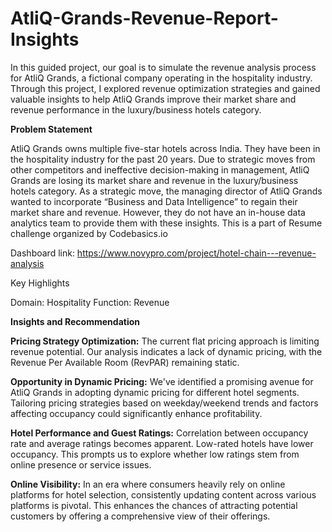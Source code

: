 # AtliQ-Grands-Revenue-Report-Insights

In this guided project, our goal is to simulate the revenue analysis process for AtliQ Grands, a fictional company operating in the hospitality industry. Through this project, I explored revenue optimization strategies and gained valuable insights to help AtliQ Grands improve their market share and revenue performance in the luxury/business hotels category.

**Problem Statement**

AtliQ Grands owns multiple five-star hotels across India. They have been in the hospitality industry for the past 20 years. Due to strategic moves from other competitors and ineffective decision-making in management, AtliQ Grands are losing its market share and revenue in the luxury/business hotels category. As a strategic move, the managing director of AtliQ Grands wanted to incorporate “Business and Data Intelligence” to regain their market share and revenue. However, they do not have an in-house data analytics team to provide them with these insights. This is a part of Resume challenge organized by Codebasics.io

Dashboard link: https://www.novypro.com/project/hotel-chain---revenue-analysis

Key Highlights

Domain: Hospitality
Function: Revenue

**Insights and Recommendation**

**Pricing Strategy Optimization:** The current flat pricing approach is limiting revenue potential. Our analysis indicates a lack of dynamic pricing, with the Revenue Per Available Room (RevPAR) remaining static.

**Opportunity in Dynamic Pricing:** We've identified a promising avenue for AtliQ Grands in adopting dynamic pricing for different hotel segments. Tailoring pricing strategies based on weekday/weekend trends and factors affecting occupancy could significantly enhance profitability.

**Hotel Performance and Guest Ratings:** Correlation between occupancy rate and average ratings becomes apparent. Low-rated hotels have lower occupancy. This prompts us to explore whether low ratings stem from online presence or service issues.

**Online Visibility:** In an era where consumers heavily rely on online platforms for hotel selection, consistently updating content across various platforms is pivotal. This enhances the chances of attracting potential customers by offering a comprehensive view of their offerings.
